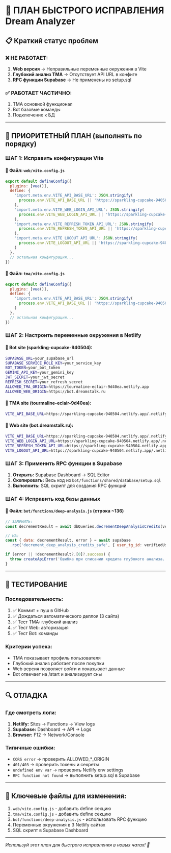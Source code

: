 # 🚀 ПЛАН БЫСТРОГО ИСПРАВЛЕНИЯ Dream Analyzer

## 📋 Краткий статус проблем

### ❌ НЕ РАБОТАЕТ:
1. **Web версия** → Неправильные переменные окружения в Vite
2. **Глубокий анализ TMA** → Отсутствует API URL в конфиге
3. **RPC функции Supabase** → Не применены из setup.sql

### ✅ РАБОТАЕТ ЧАСТИЧНО:
1. TMA основной функционал
2. Bot базовые команды
3. Подключение к БД

---

## 🎯 ПРИОРИТЕТНЫЙ ПЛАН (выполнять по порядку)

### ШАГ 1: Исправить конфигурации Vite

#### 📄 Файл: `web/vite.config.js`
```javascript
export default defineConfig({
  plugins: [vue()],
  define: {
    'import.meta.env.VITE_API_BASE_URL': JSON.stringify(
      process.env.VITE_API_BASE_URL || 'https://sparkling-cupcake-940504.netlify.app/.netlify/functions'
    ),
    'import.meta.env.VITE_WEB_LOGIN_API_URL': JSON.stringify(
      process.env.VITE_WEB_LOGIN_API_URL || 'https://sparkling-cupcake-940504.netlify.app/.netlify/functions/web-login'
    ),
    'import.meta.env.VITE_REFRESH_TOKEN_API_URL': JSON.stringify(
      process.env.VITE_REFRESH_TOKEN_API_URL || 'https://sparkling-cupcake-940504.netlify.app/.netlify/functions/refresh-token'
    ),
    'import.meta.env.VITE_LOGOUT_API_URL': JSON.stringify(
      process.env.VITE_LOGOUT_API_URL || 'https://sparkling-cupcake-940504.netlify.app/.netlify/functions/logout'
    )
  },
  // остальная конфигурация...
})
```

#### 📄 Файл: `tma/vite.config.js`
```javascript
export default defineConfig({
  plugins: [vue()],
  define: {
    'import.meta.env.VITE_API_BASE_URL': JSON.stringify(
      process.env.VITE_API_BASE_URL || 'https://sparkling-cupcake-940504.netlify.app/.netlify/functions'
    )
  },
  // остальная конфигурация...
})
```

### ШАГ 2: Настроить переменные окружения в Netlify

#### 🔧 Bot site (sparkling-cupcake-940504):
```bash
SUPABASE_URL=your_supabase_url
SUPABASE_SERVICE_ROLE_KEY=your_service_key
BOT_TOKEN=your_bot_token
GEMINI_API_KEY=your_gemini_key
JWT_SECRET=your_jwt_secret
REFRESH_SECRET=your_refresh_secret
ALLOWED_TMA_ORIGIN=https://tourmaline-eclair-9d40ea.netlify.app
ALLOWED_WEB_ORIGIN=https://bot.dreamstalk.ru
```

#### 🔧 TMA site (tourmaline-eclair-9d40ea):
```bash
VITE_API_BASE_URL=https://sparkling-cupcake-940504.netlify.app/.netlify/functions
```

#### 🔧 Web site (bot.dreamstalk.ru):
```bash
VITE_API_BASE_URL=https://sparkling-cupcake-940504.netlify.app/.netlify/functions
VITE_WEB_LOGIN_API_URL=https://sparkling-cupcake-940504.netlify.app/.netlify/functions/web-login
VITE_REFRESH_TOKEN_API_URL=https://sparkling-cupcake-940504.netlify.app/.netlify/functions/refresh-token
VITE_LOGOUT_API_URL=https://sparkling-cupcake-940504.netlify.app/.netlify/functions/logout
```

### ШАГ 3: Применить RPC функции в Supabase

1. **Открыть:** Supabase Dashboard → SQL Editor
2. **Скопировать:** Весь код из `bot/functions/shared/database/setup.sql`
3. **Выполнить:** SQL скрипт для создания RPC функций

### ШАГ 4: Исправить код базы данных

#### 📄 Файл: `bot/functions/deep-analysis.js` (строка ~136)
```javascript
// ЗАМЕНИТЬ:
const decrementResult = await dbQueries.decrementDeepAnalysisCredits(verifiedUserId);

// НА:
const { data: decrementResult, error } = await supabase
  .rpc('decrement_deep_analysis_credits_safe', { user_tg_id: verifiedUserId });

if (error || !decrementResult?.[0]?.success) {
  throw createApiError('Ошибка при списании кредита глубокого анализа.', 500);
}
```

---

## 🧪 ТЕСТИРОВАНИЕ

### Последовательность:
1. ✅ Коммит + пуш в GitHub
2. ✅ Дождаться автоматического деплоя (3 сайта)
3. ✅ Тест TMA: глубокий анализ
4. ✅ Тест Web: авторизация
5. ✅ Тест Bot: команды

### Критерии успеха:
- TMA показывает профиль пользователя
- Глубокий анализ работает после покупки
- Web версия позволяет войти и показывает данные
- Bot отвечает на /start и анализирует сны

---

## 🔍 ОТЛАДКА

### Где смотреть логи:
1. **Netlify:** Sites → Functions → View logs
2. **Supabase:** Dashboard → API → Logs
3. **Browser:** F12 → Network/Console

### Типичные ошибки:
- `CORS error` → проверить ALLOWED_*_ORIGIN
- `401/403` → проверить токены и секреты
- `undefined env var` → проверить Netlify env settings
- `RPC function not found` → выполнить setup.sql в Supabase

---

## 📁 Ключевые файлы для изменения:

1. `web/vite.config.js` - добавить define секцию
2. `tma/vite.config.js` - добавить define секцию  
3. `bot/functions/deep-analysis.js` - использовать RPC функцию
4. Переменные окружения в 3 Netlify сайтах
5. SQL скрипт в Supabase Dashboard

---

*Используй этот план для быстрого исправления в новых чатах! 🚀*